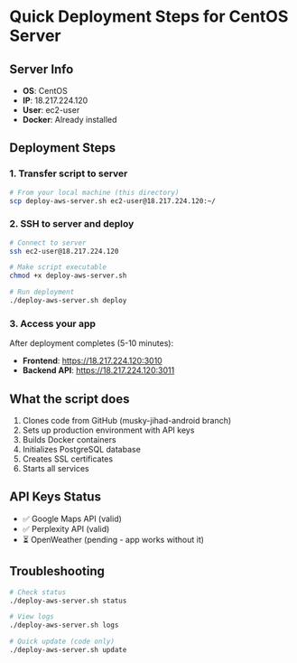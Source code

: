 # Quick Deployment Steps for CentOS Server

## Server Info
- **OS**: CentOS  
- **IP**: 18.217.224.120
- **User**: ec2-user
- **Docker**: Already installed

## Deployment Steps

### 1. Transfer script to server
```bash
# From your local machine (this directory)
scp deploy-aws-server.sh ec2-user@18.217.224.120:~/
```

### 2. SSH to server and deploy
```bash
# Connect to server
ssh ec2-user@18.217.224.120

# Make script executable
chmod +x deploy-aws-server.sh

# Run deployment
./deploy-aws-server.sh deploy
```

### 3. Access your app
After deployment completes (5-10 minutes):
- **Frontend**: https://18.217.224.120:3010
- **Backend API**: https://18.217.224.120:3011

## What the script does
1. Clones code from GitHub (musky-jihad-android branch)
2. Sets up production environment with API keys
3. Builds Docker containers
4. Initializes PostgreSQL database
5. Creates SSL certificates
6. Starts all services

## API Keys Status
- ✅ Google Maps API (valid)
- ✅ Perplexity API (valid)
- ⏳ OpenWeather (pending - app works without it)

## Troubleshooting
```bash
# Check status
./deploy-aws-server.sh status

# View logs
./deploy-aws-server.sh logs

# Quick update (code only)
./deploy-aws-server.sh update
```
